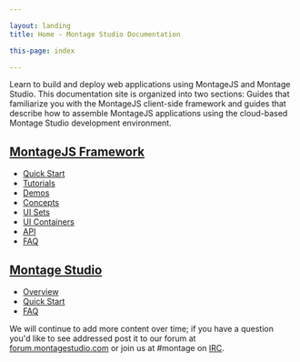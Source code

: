 ```yaml
---

layout: landing
title: Home - Montage Studio Documentation

this-page: index

---
```


Learn to build and deploy web applications using MontageJS and Montage Studio. This documentation site is organized into two sections: Guides that familiarize you with the MontageJS client-side framework and guides that describe how to assemble MontageJS applications using the cloud-based Montage Studio development environment.

## [MontageJS Framework](montagejs/)

* [Quick Start](montagejs/montagejs-setup.html)
* [Tutorials](montagejs/tutorial-reddit-client-with-montagejs.html)
* [Demos](montagejs/montagejs-examples.html)
* [Concepts](montagejs/draw-cycle.html)
* [UI Sets](montagejs/themes.html)
* [UI Containers](montagejs/repetition.html)
* [API](api)
* [FAQ](montagejs/faq.html)

## [Montage Studio](montage-studio/)

* [Overview](montage-studio/ide-at-a-glance.html)
* [Quick Start](montage-studio/tutorial-simple-to-do.html)
* [FAQ](montage-studio/faq.html)

We will continue to add more content over time; if you have a question you'd like to see addressed post it to our forum at [forum.montagestudio.com](http://forum.montagestudio.com/) or join us at #montage on [IRC](http://webchat.freenode.net/?channels=montage).
